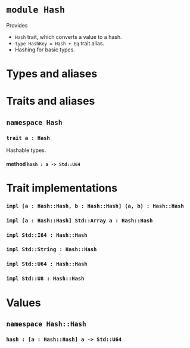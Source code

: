 # `module Hash`

Provides
- `Hash` trait, which converts a value to a hash.
- `type HashKey = Hash + Eq` trait alias.
- Hashing for basic types.

# Types and aliases

# Traits and aliases

## `namespace Hash`

### `trait a : Hash`

Hashable types.

#### method `hash : a -> Std::U64`

# Trait implementations

### `impl [a : Hash::Hash, b : Hash::Hash] (a, b) : Hash::Hash`

### `impl [a : Hash::Hash] Std::Array a : Hash::Hash`

### `impl Std::I64 : Hash::Hash`

### `impl Std::String : Hash::Hash`

### `impl Std::U64 : Hash::Hash`

### `impl Std::U8 : Hash::Hash`

# Values

## `namespace Hash::Hash`

### `hash : [a : Hash::Hash] a -> Std::U64`
